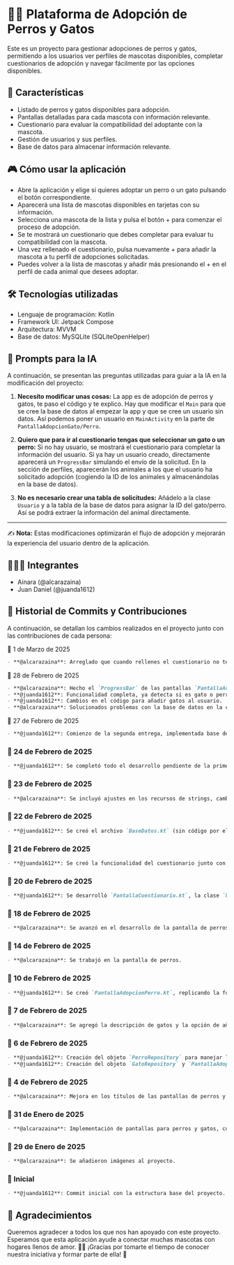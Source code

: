 # 🐶🐱 Plataforma de Adopción de Perros y Gatos

Este es un proyecto para gestionar adopciones de perros y gatos, permitiendo a los usuarios ver perfiles de mascotas disponibles, completar cuestionarios de adopción y navegar fácilmente por las opciones disponibles.

## 🚀 Características
- Listado de perros y gatos disponibles para adopción.
- Pantallas detalladas para cada mascota con información relevante.
- Cuestionario para evaluar la compatibilidad del adoptante con la mascota.
- Gestión de usuarios y sus perfiles.
- Base de datos para almacenar información relevante.

## 🎮 Cómo usar la aplicación
- Abre la aplicación y elige si quieres adoptar un perro o un gato pulsando el botón correspondiente.
- Aparecerá una lista de mascotas disponibles en tarjetas con su información.
- Selecciona una mascota de la lista y pulsa el botón + para comenzar el proceso de adopción.
- Se te mostrará un cuestionario que debes completar para evaluar tu compatibilidad con la mascota.
- Una vez rellenado el cuestionario, pulsa nuevamente + para añadir la mascota a tu perfil de adopciones solicitadas.
- Puedes volver a la lista de mascotas y añadir más presionando el + en el perfil de cada animal que desees adoptar.

## 🛠 Tecnologías utilizadas
- Lenguaje de programación: Kotlin
- Framework UI: Jetpack Compose
- Arquitectura: MVVM
- Base de datos: MySQLite (SQLiteOpenHelper)

## 🤖 Prompts para la IA
A continuación, se presentan las preguntas utilizadas para guiar a la IA en la modificación del proyecto:

1. **Necesito modificar unas cosas:** La app es de adopción de perros y gatos, te paso el código y te explico. Hay que modificar el `Main` para que se cree la base de datos al empezar la app y que se cree un usuario sin datos. Así podemos poner un usuario en `MainActivity` en la parte de `PantallaAdopcionGato/Perro`.

2. **Quiero que para ir al cuestionario tengas que seleccionar un gato o un perro:** Si no hay usuario, se mostrará el cuestionario para completar la información del usuario. Si ya hay un usuario creado, directamente aparecerá un `ProgressBar` simulando el envío de la solicitud. En la sección de perfiles, aparecerán los animales a los que el usuario ha solicitado adopción (cogiendo la ID de los animales y almacenándolas en la base de datos).

3. **No es necesario crear una tabla de solicitudes:** Añádelo a la clase `Usuario` y a la tabla de la base de datos para asignar la ID del gato/perro. Así se podrá extraer la información del animal directamente.

---
✍️ **Nota:** Estas modificaciones optimizarán el flujo de adopción y mejorarán la experiencia del usuario dentro de la aplicación.

## 👩🏼‍💻 Integrantes
- Ainara (@alcarazaina)
- Juan Daniel (@juanda1612)

## 📜 Historial de Commits y Contribuciones
A continuación, se detallan los cambios realizados en el proyecto junto con las contribuciones de cada persona:

📅 1 de Marzo de 2025
```md
- **@alcarazaina**: Arreglado que cuando rellenes el cuestionario no te lleve al perfil, sino a la pantalla anterior para que solicites la adopción de la mascota elegida.
```

📅 28 de Febrero de 2025
```md
- **@alcarazaina**: Hecho el `ProgressBar` de las pantallas `PantallaAdopcionGato.kt` y `PantallaAdopcionPerro.kt`, añadido los strings necesarios para las nuevas barras de progreso y la antigua.
- **@juanda1612**: Funcionalidad completa, ya detecta si es gato o perro, cambiando simplemente las IDs.
- **@juanda1612**: Cambios en el código para añadir gatos al usuario.
- **@alcarazaina**: Solucionados problemas con la base de datos en la creación de usuarios.
```

📅 27 de Febrero de 2025
```md
- **@juanda1612**: Comienzo de la segunda entrega, implementada base de datos y creación de usuarios.
```

### 📅 24 de Febrero de 2025
```md
- **@juanda1612**: Se completó todo el desarrollo pendiente de la primera entrega.
```

### 📅 23 de Febrero de 2025
```md
- **@alcarazaina**: Se incluyó ajustes en los recursos de strings, cambió de colores de botones y funcionalidad del cuestionario en la pantalla de perros.
```

### 📅 22 de Febrero de 2025
```md
- **@juanda1612**: Se creó el archivo `BaseDatos.kt` (sin código por el momento) y `PerfilesUsuario.kt`.
```

### 📅 21 de Febrero de 2025
```md
- **@juanda1612**: Se creó la funcionalidad del cuestionario junto con `PreguntasCuestionario.kt`.
```

### 📅 20 de Febrero de 2025
```md
- **@juanda1612**: Se desarrolló `PantallaCuestionario.kt`, la clase `Usuario` y se añadió un diálogo en la adopción de perros y gatos.
```

### 📅 18 de Febrero de 2025
```md
- **@alcarazaina**: Se avanzó en el desarrollo de la pantalla de perros.
```

### 📅 14 de Febrero de 2025
```md
- **@alcarazaina**: Se trabajó en la pantalla de perros.
```

### 📅 10 de Febrero de 2025
```md
- **@juanda1612**: Se creó `PantallaAdopcionPerro.kt`, replicando la funcionalidad previamente hecha para gatos.
```

### 📅 7 de Febrero de 2025
```md
- **@alcarazaina**: Se agregó la descripción de gatos y la opción de añadir la provincia del adoptante.
```

### 📅 6 de Febrero de 2025
```md
- **@juanda1612**: Creación del objeto `PerroRepository` para manejar la lista de perros.
- **@juanda1612**: Creación del objeto `GatoRepository` y `PantallaAdopcionGato.kt` para mostrar la información de los gatos seleccionados.
```

### 📅 4 de Febrero de 2025
```md
- **@alcarazaina**: Mejora en los títulos de las pantallas de perros y gatos.
```

### 📅 31 de Enero de 2025
```md
- **@alcarazaina**: Implementación de pantallas para perros y gatos, con tarjetas e imágenes.
```

### 📅 29 de Enero de 2025
```md
- **@alcarazaina**: Se añadieron imágenes al proyecto.
```

### 📅 Inicial
```md
- **@juanda1612**: Commit inicial con la estructura base del proyecto.
```

## 💖 Agradecimientos

Queremos agradecer a todos los que nos han apoyado con este proyecto. Esperamos que esta aplicación ayude a conectar muchas mascotas con hogares llenos de amor. 🏡🐾 ¡Gracias por tomarte el tiempo de conocer nuestra iniciativa y formar parte de ella! 🎉
